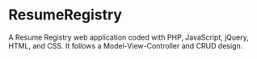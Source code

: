 # ResumeRegistry
A Resume Registry web application coded with PHP, JavaScript, jQuery, HTML, and CSS. It follows a Model-View-Controller and CRUD design.
